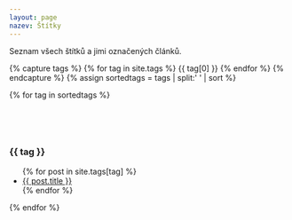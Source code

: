 ```yaml
---
layout: page
nazev: Štítky
---
```


Seznam všech štítků a jimi označených článků.

{% capture tags %}
  {% for tag in site.tags %}
    {{ tag[0] }}
  {% endfor %}
{% endcapture %}
{% assign sortedtags = tags | split:' ' | sort %}

{% for tag in sortedtags %}
  <p id="{{ tag }}">&nbsp;</p>
  <p>&nbsp;</p>
  <h3>{{ tag }}</h3>
  <ul>
  {% for post in site.tags[tag] %}
    <li><a href="{{ post.url }}">{{ post.title }}</a></li>
  {% endfor %}
  </ul>
{% endfor %}